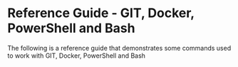 # Reference Guide - GIT, Docker, PowerShell and Bash
The following is a reference guide that demonstrates some commands used to work with GIT, Docker, PowerShell and Bash
